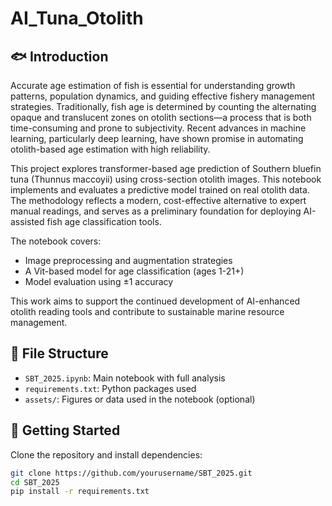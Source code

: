 # AI_Tuna_Otolith

## 🐟 Introduction

Accurate age estimation of fish is essential for understanding growth patterns, population dynamics, and guiding effective fishery management strategies. Traditionally, fish age is determined by counting the alternating opaque and translucent zones on otolith sections—a process that is both time-consuming and prone to subjectivity. Recent advances in machine learning, particularly deep learning, have shown promise in automating otolith-based age estimation with high reliability.

This project explores transformer-based age prediction of Southern bluefin tuna (Thunnus maccoyii) using cross-section otolith images. This notebook implements and evaluates a predictive model trained on real otolith data. The methodology reflects a modern, cost-effective alternative to expert manual readings, and serves as a preliminary foundation for deploying AI-assisted fish age classification tools.

The notebook covers:
- Image preprocessing and augmentation strategies
- A Vit-based model for age classification (ages 1-21+)
- Model evaluation using ±1 accuracy

This work aims to support the continued development of AI-enhanced otolith reading tools and contribute to sustainable marine resource management.


## 📂 File Structure

- `SBT_2025.ipynb`: Main notebook with full analysis
- `requirements.txt`: Python packages used
- `assets/`: Figures or data used in the notebook (optional)

## 🚀 Getting Started

Clone the repository and install dependencies:

```bash
git clone https://github.com/yourusername/SBT_2025.git
cd SBT_2025
pip install -r requirements.txt
